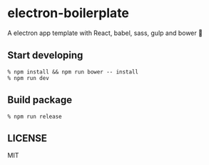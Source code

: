 # electron-boilerplate

A electron app template with React, babel, sass, gulp and bower :tada:

## Start developing

```
% npm install && npm run bower -- install
% npm run dev
```

## Build package

```
% npm run release
```

## LICENSE

MIT
